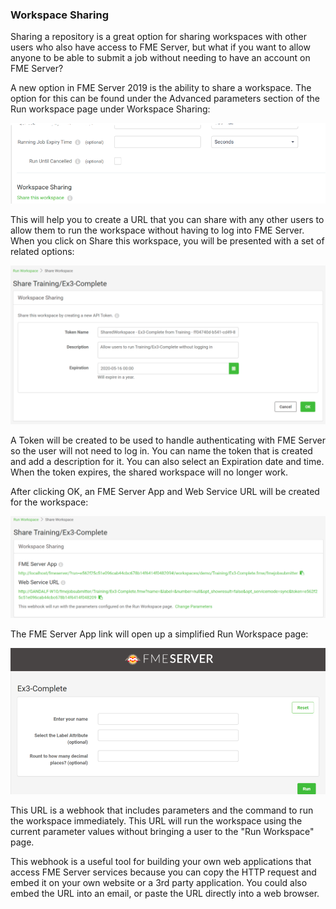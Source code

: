 ### Workspace Sharing ###

Sharing a repository is a great option for sharing workspaces with other users who also have access to FME Server, but what if you want to allow anyone to be able to submit a job without needing to have an account on FME Server?

A new option in FME Server 2019 is the ability to share a workspace. The option for this can be found under the Advanced parameters section of the Run workspace page under Workspace Sharing:

![](./Images/Img1.053.WorkspaceSharingButton.png)

This will help you to create a URL that you can share with any other users to allow them to run the workspace without having to log into FME Server. When you click on Share this workspace, you will be presented with a set of related options:

![](./Images/Img1.054.ShareWorkspaceOptions.png)

A Token will be created to be used to handle authenticating with FME Server so the user will not need to log in. You can name the token that is created and add a description for it. You can also select an Expiration date and time. When the token expires, the shared workspace will no longer work.

After clicking OK, an FME Server App and Web Service URL will be created for the workspace:

![](./Images/Img1.055.WorkspaceSharingURLs.png)

The FME Server App link will open up a simplified Run Workspace page:

![](./Images/Img1.056.ServerApp.png)

This URL is a webhook that includes parameters and the command to run the workspace immediately. This URL will run the workspace using the current parameter values without bringing a user to the "Run Workspace" page.

This webhook is a useful tool for building your own web applications that access FME Server services because you can copy the HTTP request and embed it on your own website or a 3rd party application. You could also embed the URL into an email, or paste the URL directly into a web browser.
